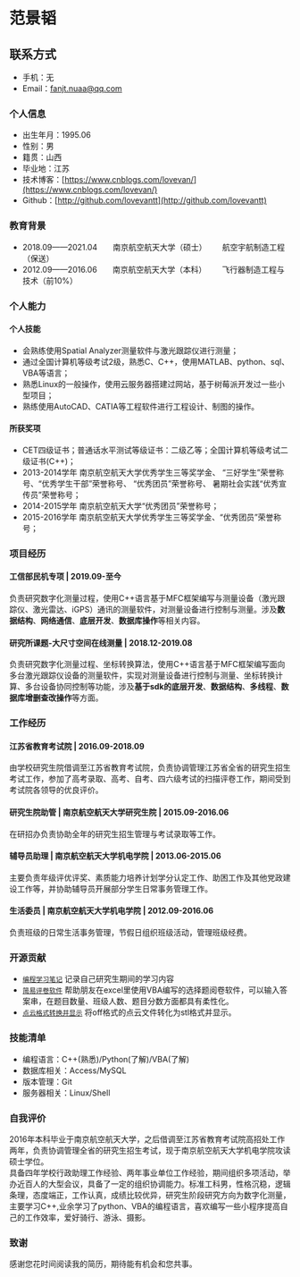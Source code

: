 <h1>范景韬</h1>

## 联系方式
- 手机：无
- Email：[fanjt.nuaa@qq.com](mailto://fanjt.nuaa@qq.com)

### 个人信息
 - 出生年月：1995.06
 - 性别：男
 - 籍贯：山西
 - 毕业地：江苏
 - 技术博客：[https://www.cnblogs.com/lovevan/](https://www.cnblogs.com/lovevan/)
 - Github：[http://github.com/lovevantt](http://github.com/lovevantt)

### 教育背景

- 2018.09——2021.04&emsp;&emsp;南京航空航天大学（硕士）&emsp;&emsp;航空宇航制造工程（保送）
- 2012.09——2016.06&emsp;&emsp;南京航空航天大学（本科）&emsp;&emsp;飞行器制造工程与技术（前10%）

### 个人能力

#### 个人技能

- 会熟练使用Spatial Analyzer测量软件与激光跟踪仪进行测量；
- 通过全国计算机等级考试2级，熟悉C、C++，使用MATLAB、python、sql、VBA等语言；
- 熟悉Linux的一般操作，使用云服务器搭建过网站，基于树莓派开发过一些小型项目；
- 熟练使用AutoCAD、CATIA等工程软件进行工程设计、制图的操作。

#### 所获奖项

- CET四级证书；普通话水平测试等级证书：二级乙等；全国计算机等级考试二级证书(C++)；
- 2013-2014学年	南京航空航天大学优秀学生三等奖学金、 “三好学生”荣誉称号、“优秀学生干部”荣誉称号、 “优秀团员”荣誉称号、
暑期社会实践“优秀宣传员”荣誉称号；
- 2014-2015学年 南京航空航天大学“优秀团员”荣誉称号；
- 2015-2016学年	南京航空航天大学优秀学生三等奖学金、“优秀团员”荣誉称号；

### 项目经历

#### 工信部民机专项 | 2019.09-至今

负责研究数字化测量过程，使用C++语言基于MFC框架编写与测量设备（激光跟踪仪、激光雷达、iGPS）通讯的测量软件，对测量设备进行控制与测量。涉及**数据结构**、**网络通信**、**底层开发**、**数据库操作**等相关内容。

#### 研究所课题-大尺寸空间在线测量 | 2018.12-2019.08

负责研究数字化测量过程、坐标转换算法，使用C++语言基于MFC框架编写面向多台激光跟踪仪设备的测量软件，实现对测量设备进行控制与测量、坐标转换计算、多台设备协同控制等功能，涉及**基于sdk的底层开发**、**数据结构**、**多线程**、**数据库增删查改操作**等方面。

### 工作经历

#### 江苏省教育考试院 | 2016.09-2018.09

由学校研究生院借调至江苏省教育考试院，负责协调管理江苏省全省的研究生招生考试工作，参加了高考录取、高考、自考、四六级考试的扫描评卷工作，期间受到考试院各领导的优良评价。

#### 研究生院助管 | 南京航空航天大学研究生院 | 2015.09-2016.06

在研招办负责协助全年的研究生招生管理与考试录取等工作。

#### 辅导员助理 | 南京航空航天大学机电学院 | 2013.06-2015.06

主要负责年级评优评奖、素质能力培养计划学分认定工作、助困工作及其他党政建设工作等，并协助辅导员开展部分学生日常事务管理工作。

#### 生活委员 | 南京航空航天大学机电学院 | 2012.09-2016.06

负责班级的日常生活事务管理，节假日组织班级活动，管理班级经费。

### 开源贡献
- [`编程学习笔记`](https://github.com/lovevantt/CodeNotes) 记录自己研究生期间的学习内容
- [`简易评卷软件`](https://github.com/lovevantt/Miss-Dang-s-excel) 帮助朋友在excel里使用VBA编写的选择题阅卷软件，可以输入答案串，在题目数量、班级人数、题目分数方面都具有柔性化。
- [`点云格式转换并显示`](https://github.com/lovevantt/off_to_stl) 将off格式的点云文件转化为stl格式并显示。

### 技能清单
- 编程语言：C++(熟悉)/Python(了解)/VBA(了解)
- 数据库相关：Access/MySQL
- 版本管理：Git
- 服务器相关：Linux/Shell

### 自我评价
2016年本科毕业于南京航空航天大学，之后借调至江苏省教育考试院高招处工作两年，负责协调管理全省的研究生招生考试，现于南京航空航天大学机电学院攻读硕士学位。  
具备四年学校行政助理工作经验、两年事业单位工作经验，期间组织多项活动，举办近百人的大型会议，具备了一定的组织协调能力。标准工科男，性格沉稳，逻辑条理，态度端正，工作认真，成绩比较优异，研究生阶段研究方向为数字化测量，主要学习C++,业余学习了python、VBA的编程语言，喜欢编写一些小程序提高自己的工作效率，爱好骑行、游泳、摄影。

### 致谢
感谢您花时间阅读我的简历，期待能有机会和您共事。
